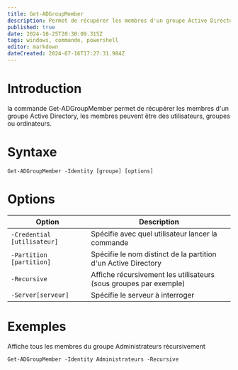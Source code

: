 ```yaml
---
title: Get-ADGroupMember
description: Permet de récupérer les membres d'un groupe Active Directory
published: true
date: 2024-10-25T20:30:09.315Z
tags: windows, commande, powershell
editor: markdown
dateCreated: 2024-07-16T17:27:31.984Z
---
```


# Introduction

la commande Get-ADGroupMember permet de récupérer les membres d'un groupe Active Directory, les membres peuvent être des utilisateurs, groupes ou ordinateurs.

# Syntaxe

`Get-ADGroupMember -Identity [groupe] [options]`

# Options

| Option                      | Description                                                       |
| --------------------------- | ----------------------------------------------------------------- |
| `-Credential [utilisateur]` | Spécifie avec quel utilisateur lancer la commande                 |
| `-Partition [partition]`    | Spécifie le nom distinct de la partition d'un Active Directory    |
| `-Recursive`                | Affiche récursivement les utilisateurs (sous groupes par exemple) |
| `-Server[serveur]`          | Spécifie le serveur à interroger                                  |

# Exemples

Affiche tous les membres du groupe Administrateurs récursivement

`Get-ADGroupMember -Identity Administrateurs -Recursive`
